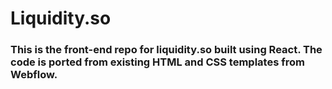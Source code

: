 # Liquidity.so
### This is the front-end repo for liquidity.so built using React. The code is ported from existing HTML and CSS templates from Webflow.